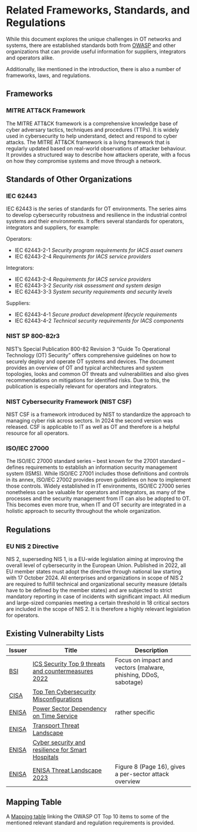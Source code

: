 # Related Frameworks, Standards, and Regulations

While this document explores the unique challenges in OT networks and systems,
there are established standards both from [OWASP](../introduction/related-owasp-projects.md) and other organizations that can
provide useful information for suppliers, integrators and operators alike.

Additionally, like mentioned in the introduction, there is also a number of frameworks, laws, and regulations.

## Frameworks

### MITRE ATT&CK Framework

The MITRE ATT&CK framework is a comprehensive knowledge base of cyber adversary tactics, techniques and procedures (TTPs). It is widely used in cybersecurity to help understand, detect and respond to cyber attacks.
The MITRE ATT&CK framework is a living framework that is regularly updated based on real-world observations of attacker behaviour.
It provides a structured way to describe how attackers operate, with a focus on how they compromise systems and move through a network.

## Standards of Other Organizations

### IEC 62443

IEC 62443 is _the_ series of standards for OT environments. The series aims to develop cybersecurity robustness and resilience in the industrial control systems and their environments. It offers several standards for operators, integrators and suppliers, for example:

Operators:

- IEC 62443-2-1 _Security program requirements for IACS asset owners_
- IEC 62443-2-4 _Requirements for IACS service providers_

Integrators:

- IEC 62443-2-4 _Requirements for IACS service providers_
- IEC 62443-3-2 _Security risk assessment and system design_
- IEC 62443-3-3 _System security requirements and security levels_

Suppliers:

- IEC 62443-4-1 _Secure product development lifecycle requirements_
- IEC 62443-4-2 _Technical security requirements for IACS components_

### NIST SP 800-82r3

NIST’s Special Publication 800-82 Revision 3 “Guide To Operational Technology (OT) Security” offers comprehensive guidelines on how to securely deploy and operate OT systems and devices. The document provides an overview of OT and typical architectures and system topologies, looks and common OT threats and vulnerabilities and also gives recommendations on mitigations for identified risks. Due to this, the publication is especially relevant for operators and integrators.

### NIST Cybersecurity Framework (NIST CSF)

NIST CSF is a framework introduced by NIST to standardize the approach to managing cyber risk across sectors. In 2024 the second version was released. CSF is applicable to IT as well as OT and therefore is a helpful resource for all operators.

### ISO/IEC 27000

The ISO/IEC 27000 standard series – best known for the 27001 standard – defines requirements to establish an information security management system (ISMS). While ISO/IEC 27001 includes those definitions and controls in its annex, ISO/IEC 27002 provides proven guidelines on how to implement those controls. Widely established in IT environments, ISO/IEC 27000 series nonetheless can be valuable for operators and integrators, as many of the processes and the security management from IT can also be adopted to OT. This becomes even more true, when IT and OT security are integrated in a holistic approach to security throughout the whole organization.

[//]:<### NERC CIP>

[//]:<NERC CIP, short for _North American Electric Reliability Corporation Critical Infrastructure Protection_, is a series of standards regulating the cybersecurity of bulk electric system (BES) in North America. Compliance is mandatory for BES operators in the continental United States; the Canadian provinces of Alberta, British Columbia, Manitoba, New Brunswick, Nova Scotia, Ontario, Quebec, and Saskatchewan; and the Mexican state of Baja California Norte.>

[//]:<### TISAX>

[//]:<_Trusted Information Security Assessment Exchange_ (TISAX) is another standard for information security management systems. Originally based on ISO/IEC 27001 and adopted for the automotive industry, TISAX nowadays is quite different to ISO/IEC 27001. In 2024, version 6.0 was released. TISAX is only applicable to stakeholders active in the automotive sector.>

[//]:<### IEC 62351>

[//]:<IEC 62351 is developed by IEC TC 57 (Technical committee) and is a series of standards for the security of power system control centers and communication networks. Especially relevant for suppliers and integrators in the energy sector.>

## Regulations

### EU NIS 2 Directive

NIS 2, superseding NIS 1, is a EU-wide legislation aiming at improving the overall level of cybersecurity in the European Union. Published in 2022, all EU member states must adopt the directive through national law starting with 17 October 2024. All enterprises and organizations in scope of NIS 2 are required to fulfill technical and organizational security measure (details have to be defined by the member states) and are subjected to strict mandatory reporting in case of incidents with significant impact. All medium and large-sized companies meeting a certain threshold in 18 critical sectors are included in the scope of NIS 2. It is therefore a highly relevant legislation for operators.

[//]:<### European Cyber Resilience Act (CRA)>

[//]:<The CRA is an upcoming legislation (as of 2024), which intended goal is to strengthen the development of secure products that are placed on the EU market. In scope are all products with digital elements whose intended, or reasonably foreseeable use includes a direct or indirect logical or physical data connection to a device or network. The CRA defines essential requirements for secure design, development and production, requirements on the vulnerability handling processes put in place by manufacturers, rules for the placing on the market of affected products and rules on market surveillance and enforcement of all mentioned requirements. CRA applies to whoever brings an affected product into the EU market.>

[//]:<### EU Machinery Regulation>

[//]:<The new EU Machinery Regulation will come into force on 14 January 2027 and will replace the currently existing Machinery Directive 2006/42/EC. The regulation sets requirements for the safe manufacture, commissioning, operation and maintenance of machines and associated products, where safety and security are both stressed. It will affect operators, integrators, suppliers as well as importers and distributors.>

[//]:<### EU Radio Equipment Directive>

[//]:<The Radio Equipment Directive (RED) regulates the placing of radio equipment on the EU market for manufacturers and importers. Additional to existing requirements concerning safety, radio performance and electromagnetic compatibility, an extending requirement aiming to improve cybersecurity, privacy and data protection of radio equipment will come into force on 1 August 2025.>

## Existing Vulnerabilty Lists

| Issuer | Title | Description |
| --- | --- | --- |
| [BSI](https://www.bsi.bund.de/DE/Home/home_node.html) | [ICS Security Top 9 threats and countermeasures 2022](https://www.allianz-fuer-cybersicherheit.de/SharedDocs/Downloads/Webs/ACS/DE/BSI-CS/BSI-CS_005E.pdf?__blob=publicationFile&v=6) | Focus on impact and vectors (malware, phishing, DDoS, sabotage) |
| [CISA](https://www.cisa.gov) | [Top Ten Cybersecurity Misconfigurations](https://www.cisa.gov/news-events/cybersecurity-advisories/aa23-278a) ||
| [ENISA](https://www.enisa.europa.eu) | [Power Sector Dependency on Time Service](https://www.enisa.europa.eu/publications/power-sector-dependency?v1=1#contentList) | rather specific |
| [ENISA](https://www.enisa.europa.eu) | [Transport Threat Landscape](https://www.enisa.europa.eu/publications/enisa-transport-threat-landscape?v1=1#contentList) | |
| [ENISA](https://www.enisa.europa.eu) | [Cyber security and resilience for Smart Hospitals](https://www.enisa.europa.eu/publications/cyber-security-and-resilience-for-smart-hospitals?v1=1#contentList) ||
| [ENISA](https://www.enisa.europa.eu) | [ENISA Threat Landscape 2023](https://www.enisa.europa.eu/publications/enisa-threat-landscape-2024) | Figure 8 (Page 16), gives a per-sector attack overview|

## Mapping Table

A [Mapping table](https://ot.owasp.org/appendix/mappingTable/) linking the OWASP OT Top 10 items to some of the mentioned relevant standard and regulation requirements is provided.
